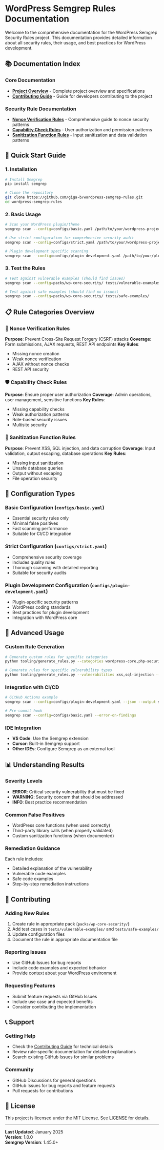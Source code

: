 # WordPress Semgrep Rules Documentation

Welcome to the comprehensive documentation for the WordPress Semgrep Security Rules project. This documentation provides detailed information about all security rules, their usage, and best practices for WordPress development.

## 📚 Documentation Index

### Core Documentation
- **[Project Overview](../README.md)** - Complete project overview and specifications
- **[Contributing Guide](../CONTRIBUTING.md)** - Guide for developers contributing to the project

### Security Rule Documentation
- **[Nonce Verification Rules](nonce-verification-rules.md)** - Comprehensive guide to nonce security patterns
- **[Capability Check Rules](capability-check-rules.md)** - User authorization and permission patterns
- **[Sanitization Function Rules](sanitization-function-rules.md)** - Input sanitization and data validation patterns

## 🚀 Quick Start Guide

### 1. Installation
```bash
# Install Semgrep
pip install semgrep

# Clone the repository
git clone https://github.com/giga-b/wordpress-semgrep-rules.git
cd wordpress-semgrep-rules
```

### 2. Basic Usage
```bash
# Scan your WordPress plugin/theme
semgrep scan --config=configs/basic.yaml /path/to/your/wordpress-project

# Use strict configuration for comprehensive security audit
semgrep scan --config=configs/strict.yaml /path/to/your/wordpress-project

# Plugin development specific scanning
semgrep scan --config=configs/plugin-development.yaml /path/to/your/plugin
```

### 3. Test the Rules
```bash
# Test against vulnerable examples (should find issues)
semgrep scan --config=packs/wp-core-security/ tests/vulnerable-examples/

# Test against safe examples (should find no issues)
semgrep scan --config=packs/wp-core-security/ tests/safe-examples/
```

## 📋 Rule Categories Overview

### 🔐 Nonce Verification Rules
**Purpose**: Prevent Cross-Site Request Forgery (CSRF) attacks
**Coverage**: Form submissions, AJAX requests, REST API endpoints
**Key Rules**:
- Missing nonce creation
- Weak nonce verification
- AJAX without nonce checks
- REST API security

### 🛡️ Capability Check Rules
**Purpose**: Ensure proper user authorization
**Coverage**: Admin operations, user management, sensitive functions
**Key Rules**:
- Missing capability checks
- Weak authorization patterns
- Role-based security issues
- Multisite security

### 🧹 Sanitization Function Rules
**Purpose**: Prevent XSS, SQL injection, and data corruption
**Coverage**: Input validation, output escaping, database operations
**Key Rules**:
- Missing input sanitization
- Unsafe database queries
- Output without escaping
- File operation security

## 🎯 Configuration Types

### Basic Configuration (`configs/basic.yaml`)
- Essential security rules only
- Minimal false positives
- Fast scanning performance
- Suitable for CI/CD integration

### Strict Configuration (`configs/strict.yaml`)
- Comprehensive security coverage
- Includes quality rules
- Thorough scanning with detailed reporting
- Suitable for security audits

### Plugin Development Configuration (`configs/plugin-development.yaml`)
- Plugin-specific security patterns
- WordPress coding standards
- Best practices for plugin development
- Integration with WordPress core

## 🔧 Advanced Usage

### Custom Rule Generation
```bash
# Generate custom rules for specific categories
python tooling/generate_rules.py --categories wordpress-core,php-security --output custom-rules.yaml

# Generate rules for specific vulnerability types
python tooling/generate_rules.py --vulnerabilities xss,sql-injection --output xss-sql-rules.yaml
```

### Integration with CI/CD
```bash
# GitHub Actions example
semgrep scan --config=configs/plugin-development.yaml --json --output semgrep-results.json

# Pre-commit hook
semgrep scan --config=configs/basic.yaml --error-on-findings
```

### IDE Integration
- **VS Code**: Use the Semgrep extension
- **Cursor**: Built-in Semgrep support
- **Other IDEs**: Configure Semgrep as an external tool

## 📊 Understanding Results

### Severity Levels
- **ERROR**: Critical security vulnerability that must be fixed
- **WARNING**: Security concern that should be addressed
- **INFO**: Best practice recommendation

### Common False Positives
- WordPress core functions (when used correctly)
- Third-party library calls (when properly validated)
- Custom sanitization functions (when documented)

### Remediation Guidance
Each rule includes:
- Detailed explanation of the vulnerability
- Vulnerable code examples
- Safe code examples
- Step-by-step remediation instructions

## 🤝 Contributing

### Adding New Rules
1. Create rule in appropriate pack (`packs/wp-core-security/`)
2. Add test cases in `tests/vulnerable-examples/` and `tests/safe-examples/`
3. Update configuration files
4. Document the rule in appropriate documentation file

### Reporting Issues
- Use GitHub Issues for bug reports
- Include code examples and expected behavior
- Provide context about your WordPress environment

### Requesting Features
- Submit feature requests via GitHub Issues
- Include use case and expected benefits
- Consider contributing the implementation

## 📞 Support

### Getting Help
- Check the [Contributing Guide](../CONTRIBUTING.md) for technical details
- Review rule-specific documentation for detailed explanations
- Search existing GitHub Issues for similar problems

### Community
- GitHub Discussions for general questions
- GitHub Issues for bug reports and feature requests
- Pull requests for contributions

## 📄 License

This project is licensed under the MIT License. See [LICENSE](../LICENSE) for details.

---

**Last Updated**: January 2025  
**Version**: 1.0.0  
**Semgrep Version**: 1.45.0+
